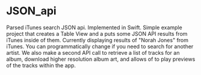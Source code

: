 # JSON_api
Parsed iTunes search JSON api.
Implemented in Swift.
Simple example project that creates a Table View and a puts some JSON API results from iTunes inside of them. 
Currently displaying results of "Norah Jones" from iTunes. You can programmatically change if you need to search for another artist.
We also make a second API call to retrieve a list of tracks for an album, download higher resolution album art, and allows of to play previews of the tracks within the app.
